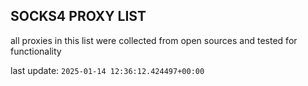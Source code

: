 ## SOCKS4 PROXY LIST

all proxies in this list were collected from open sources and tested for functionality

last update: `2025-01-14 12:36:12.424497+00:00`
